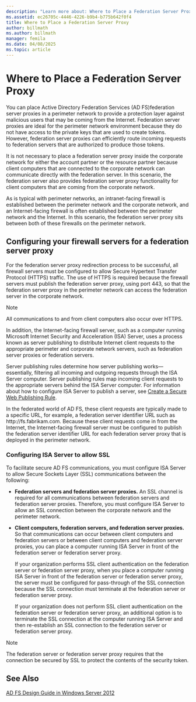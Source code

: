 ```yaml
---
description: "Learn more about: Where to Place a Federation Server Proxy"
ms.assetid: ec26705c-4446-4226-b9b4-b775b642f0f4
title: Where to Place a Federation Server Proxy
author: billmath
ms.author: billmath
manager: femila
ms.date: 04/08/2025
ms.topic: article
---
```


# Where to Place a Federation Server Proxy

You can place Active Directory Federation Services \(AD FS\)federation server proxies in a perimeter network to provide a protection layer against malicious users that may be coming from the Internet. Federation server proxies are ideal for the perimeter network environment because they do not have access to the private keys that are used to create tokens. However, federation server proxies can efficiently route incoming requests to federation servers that are authorized to produce those tokens.

It is not necessary to place a federation server proxy inside the corporate network for either the account partner or the resource partner because client computers that are connected to the corporate network can communicate directly with the federation server. In this scenario, the federation server also provides federation server proxy functionality for client computers that are coming from the corporate network.

As is typical with perimeter networks, an intranet\-facing firewall is established between the perimeter network and the corporate network, and an Internet\-facing firewall is often established between the perimeter network and the Internet. In this scenario, the federation server proxy sits between both of these firewalls on the perimeter network.

## Configuring your firewall servers for a federation server proxy
For the federation server proxy redirection process to be successful, all firewall servers must be configured to allow Secure Hypertext Transfer Protocol \(HTTPS\) traffic. The use of HTTPS is required because the firewall servers must publish the federation server proxy, using port 443, so that the federation server proxy in the perimeter network can access the federation server in the corporate network.

> [!NOTE]
> All communications to and from client computers also occur over HTTPS.

In addition, the Internet\-facing firewall server, such as a computer running Microsoft Internet Security and Acceleration \(ISA\) Server, uses a process known as server publishing to distribute Internet client requests to the appropriate perimeter and corporate network servers, such as federation server proxies or federation servers.

Server publishing rules determine how server publishing works—essentially, filtering all incoming and outgoing requests through the ISA Server computer. Server publishing rules map incoming client requests to the appropriate servers behind the ISA Server computer. For information about how to configure ISA Server to publish a server, see [Create a Secure Web Publishing Rule](/previous-versions/tn-archive/bb794871(v=technet.10)).

In the federated world of AD FS, these client requests are typically made to a specific URL, for example, a federation server identifier URL such as http:\//fs.fabrikam.com. Because these client requests come in from the Internet, the Internet\-facing firewall server must be configured to publish the federation server identifier URL for each federation server proxy that is deployed in the perimeter network.

### Configuring ISA Server to allow SSL
To facilitate secure AD FS communications, you must configure ISA Server to allow Secure Sockets Layer \(SSL\) communications between the following:

-   **Federation servers and federation server proxies.** An SSL channel is required for all communications between federation servers and federation server proxies. Therefore, you must configure ISA Server to allow an SSL connection between the corporate network and the perimeter network.

-   **Client computers, federation servers, and federation server proxies.** So that communications can occur between client computers and federation servers or between client computers and federation server proxies, you can place a computer running ISA Server in front of the federation server or federation server proxy.

    If your organization performs SSL client authentication on the federation server or federation server proxy, when you place a computer running ISA Server in front of the federation server or federation server proxy, the server must be configured for pass\-through of the SSL connection because the SSL connection must terminate at the federation server or federation server proxy.

    If your organization does not perform SSL client authentication on the federation server or federation server proxy, an additional option is to terminate the SSL connection at the computer running ISA Server and then re\-establish an SSL connection to the federation server or federation server proxy.

> [!NOTE]
> The federation server or federation server proxy requires that the connection be secured by SSL to protect the contents of the security token.

## See Also
[AD FS Design Guide in Windows Server 2012](AD-FS-Design-Guide-in-Windows-Server-2012.md)
